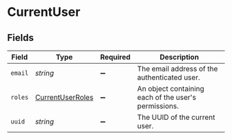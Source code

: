 # CurrentUser


## Fields

| Field                                                       | Type                                                        | Required                                                    | Description                                                 |
| ----------------------------------------------------------- | ----------------------------------------------------------- | ----------------------------------------------------------- | ----------------------------------------------------------- |
| `email`                                                     | *string*                                                    | :heavy_minus_sign:                                          | The email address of the authenticated user.                |
| `roles`                                                     | [CurrentUserRoles](../../models/shared/currentuserroles.md) | :heavy_minus_sign:                                          | An object containing each of the user's permissions.        |
| `uuid`                                                      | *string*                                                    | :heavy_minus_sign:                                          | The UUID of the current user.                               |